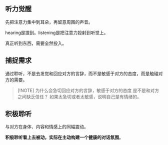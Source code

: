 ## 听力觉醒
先把注意力集中到耳朵，再留意周围的声音。

hearing是提到。listening是把注意力投射到听觉上。

真正听到东西，需要全然投入。

## 捕捉需求
通过聆听，不是去发觉和回应对方的言辞，而不是敏感于对方的态度，而是触碰对方的需要。

> [!NOTE] 为什么会急切回应对方的言辞，敏感于对方的态度
> 是不是和对方之间缺乏信任？
> 如果太急切或者太敏感，说明自己是有情绪的。

## 积极聆听
与对方在身体、内容和情感上的同幅震动。

**积极聆听看上去被动，实际在主动构建一个健康的对话氛围**。
